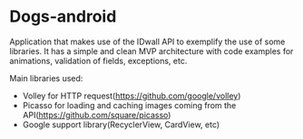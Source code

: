 # Dogs-android
Application that makes use of the IDwall API to exemplify the use of some libraries.
It has a simple and clean MVP architecture with code examples for animations, validation of fields, exceptions, etc.

Main libraries used:
* Volley for HTTP request(https://github.com/google/volley)
* Picasso for loading and caching images coming from the API(https://github.com/square/picasso)
* Google support library(RecyclerView, CardView, etc)
